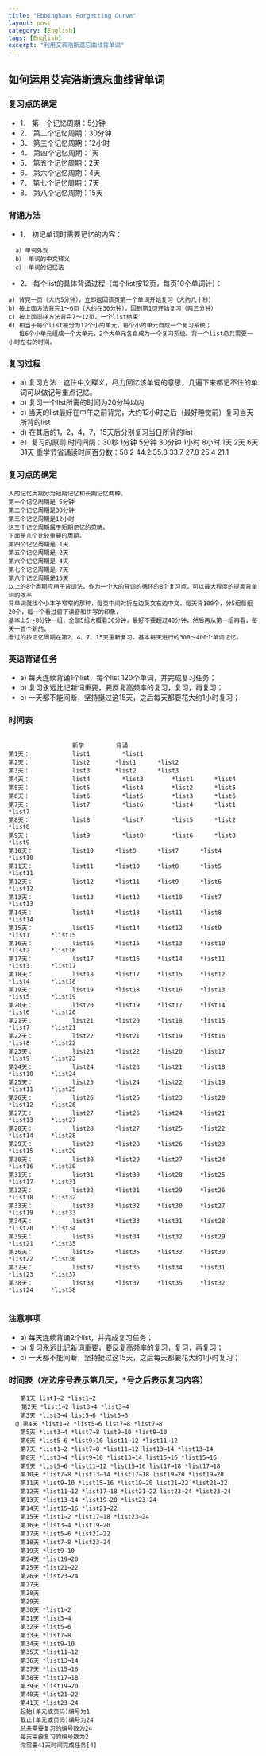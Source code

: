 ```yaml
---
title: "Ebbinghaus Forgetting Curve"
layout: post
category: [English]
tags: [English]
excerpt: "利用艾宾浩斯遗忘曲线背单词"
---
```


## 如何运用艾宾浩斯遗忘曲线背单词

### 复习点的确定
* 1． 第一个记忆周期：5分钟
* 2． 第二个记忆周期：30分钟
* 3． 第三个记忆周期：12小时
* 4． 第四个记忆周期：1天
* 5． 第五个记忆周期：2天
* 6． 第六个记忆周期：4天
* 7． 第七个记忆周期：7天
* 8． 第八个记忆周期：15天


### 背诵方法

* 1． 初记单词时需要记忆的内容：

```
  a）单词外观
  b） 单词的中文释义
  c） 单词的记忆法
```

* 2． 每个list的具体背诵过程（每个list按12页，每页10个单词计）：

```
a) 背完一页（大约5分钟），立即返回该页第一个单词开始复习（大约几十秒）
b) 按上面方法背完1～6页（大约在30分钟），回到第1页开始复习（两三分钟）
c) 按上面同样方法背完7～12页，一个list结束
d) 相当于每个list被分为12个小的单元，每个小的单元自成一个复习系统；
   每6个小单元组成一个大单元，2个大单元各自成为一个复习系统。背一个list总共需要一小时左右的时间。
```


### 复习过程

* a) 复习方法：遮住中文释义，尽力回忆该单词的意思，几遍下来都记不住的单词可以做记号重点记忆。
* b) 复习一个list所需的时间为20分钟以内
* c) 当天的list最好在中午之前背完，大约12小时之后（最好睡觉前）复习当天所背的list
* d) 在其后的1，2，4，7，15天后分别复习当日所背的list
* e）复习的原则
 时间间隔：30秒 1分钟 5分钟 30分钟 1小时 8小时 1天 2天 6天 31天
 重学节省诵读时间百分数：58.2 44.2 35.8 33.7 27.8 25.4 21.1



### 复习点的确定

```
人的记忆周期分为短期记忆和长期记忆两种。
第一个记忆周期是 5分钟
第二个记忆周期是30分钟
第三个记忆周期是12小时
这三个记忆周期属于短期记忆的范畴。
下面是几个比较重要的周期。
第四个记忆周期是 1天
第五个记忆周期是 2天
第六个记忆周期是 4天
第七个记忆周期是 7天
第八个记忆周期是15天
以上的8个周期应用于背词法，作为一个大的背词的循环的8个复习点，可以最大程度的提高背单词的效率
背单词就找个小本子窄窄的那种，每页中间对折左边英文右边中文，每天背100个，分5组每组20个，每一个看过留下读音和拼写的印象，
基本上5～8分钟一组，全部5组大概看30分钟，最好不要超过40分钟，然后再从第一组再看，每天一百个新的，
看过的按记忆周期在第2、4、7、15天重新复习，基本每天进行的300～400个单词记忆。
```

### 英语背诵任务

* a) 每天连续背诵1个list，每个list 120个单词，并完成复习任务；
* b) 复习永远比记新词重要，要反复高频率的复习，复习，再复习；
* c) 一天都不能间断，坚持挺过这15天，之后每天都要花大约1小时复习； 
 
### 时间表

```

			      新学		 背诵
第1天：			list1		  *list1
第2天：			list2	  	*list1		*list2
第3天：			list3	  	*list2		*list3
第4天：			list4		  *list3		*list1		*list4
第5天：			list5		  *list4		*list2		*list5
第6天：			list6		  *list5		*list3		*list6
第7天：			list7		  *list6		*list4		*list1		*list7
第8天：			list8		  *list7		*list5		*list2		*list8
第9天：			list9		  *list8		*list6		*list3		*list9
第10天：			list10		*list9		*list7		*list4		*list10
第11天：			list11		*list10		*list8		*list5		*list11
第12天：			list12		*list11		*list9		*list6		*list12
第13天：			list13		*list12		*list10		*list7		*list13
第14天：			list14		*list13		*list11		*list8		*list14
第15天：			list15		*list14		*list12		*list9		*list1		*list15
第16天：			list16		*list15		*list13		*list10		*list2		*list16
第17天：			list17		*list16		*list14		*list11		*list3		*list17
第18天：			list18		*list17		*list15		*list12		*list4		*list18
第19天：			list19		*list18		*list16		*list13		*list5		*list19
第20天：			list20		*list19		*list17		*list14		*list6		*list20
第21天：			list21		*list20		*list18		*list15		*list7		*list21
第22天：			list22		*list21		*list19		*list16		*list8		*list22
第23天：			list23		*list22		*list20		*list17		*list9		*list23
第24天：			list24		*list23		*list21		*list18		*list10		*list24
第25天：			list25		*list24		*list22		*list19		*list11		*list25
第26天：			list26		*list25		*list23		*list20		*list12		*list26
第27天：			list27		*list26		*list24		*list21		*list13		*list27
第28天：			list28		*list27		*list25		*list22		*list14		*list28
第29天：			list29		*list28		*list26		*list23		*list15		*list29
第30天：			list30		*list29		*list27		*list24		*list16		*list30
第31天：			list31		*list30		*list28		*list25		*list17		*list31
第32天：			list32		*list31		*list29		*list26		*list18		*list32
第33天：			list33		*list32		*list30		*list27		*list19		*list33
第34天：			list34		*list33		*list31		*list28		*list20		*list34
第35天：			list35		*list34		*list32		*list29		*list21		*list35
第36天：			list36		*list35		*list33		*list30		*list22		*list36
第37天：			list37		*list36		*list34		*list31		*list23		*list37
第38天：			list38		*list37		*list35		*list32		*list24		*list38


```


### 注意事项

* a) 每天连续背诵2个list，并完成复习任务；
* b) 复习永远比记新词重要，要反复高频率的复习，复习，再复习；
* c) 一天都不能间断，坚持挺过这15天，之后每天都要花大约1小时复习；

### 时间表（左边序号表示第几天，*号之后表示复习内容）

```
　　第1天 list1→2 *list1→2
　  第2天 *list1→2 list3→4 *list3→4
　　第3天 *list3→4 list5→6 *list5→6 
  @ 第4天 *list1→2 *list5→6 list7→8 *list7→8
　　第5天 *list3→4 *list7→8 list9→10 *list9→10
　　第6天 *list5→6 *list9→10 list11→12 *list11→12
　　第7天 *list1→2 *list7→8 *list11→12 list13→14 *list13→14
　　第8天 *list3→4 *list9→10 *list13→14 list15→16 *list15→16
　　第9天 *list5→6 *list11→12 *list15→16 list17→18 *list17→18
　　第10天 *list7→8 *list13→14 *list17→18 list19→20 *list19→20
　　第11天 *list9→10 *list15→16 *list19→20 list21→22 *list21→22
　　第12天 *list11→12 *list17→18 *list21→22 list23→24 *list23→24
　　第13天 *list13→14 *list19→20 *list23→24
　　第14天 *list15→16 *list21→22
　　第15天 *list1→2 *list17→18 *list23→24
　　第16天 *list3→4 *list19→20
　　第17天 *list5→6 *list21→22
　　第18天 *list7→8 *list23→24
　　第19天 *list9→10
　　第24天 *list19→20
　　第25天 *list21→22
　　第26天 *list23→24
　　第27天
　　第28天
　　第29天
　　第30天 *list1→2
　　第31天 *list3→4
　　第32天 *list5→6
　　第33天 *list7→8
　　第34天 *list9→10
　　第35天 *list11→12
　　第36天 *list13→14
　　第37天 *list15→16
　　第38天 *list17→18
　　第39天 *list19→20
　　第40天 *list21→22
　　第41天 *list23→24
　　起始(单元或页码)编号为1
　　截止(单元或页码)编号为24
　　总共需要复习的编号数为24
　　每天需要复习的编号数为2
　　你需要41天时间完成任务[4] 
```
